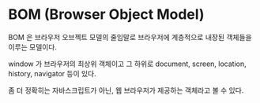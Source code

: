 # BOM (Browser Object Model)

BOM 은 브라우저 오브젝트 모델의 줄임말로 브라우저에 계층적으로 내장된 객체들을 이루는 모델이다.

window 가 브라우저의 최상위 객체이고 그 하위로 document, screen, location, history, navigator 등이 있다.

좀 더 정확히는 자바스크립트가 아닌, 웹 브라우저가 제공하는 객체라고 볼 수 있다.
